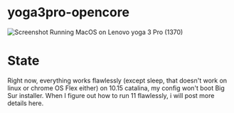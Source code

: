 # yoga3pro-opencore
![Screenshot](Screenshot.png)
Running MacOS on Lenovo yoga 3 Pro (1370)
# State 
Right now, everything works flawlessly (except sleep, that doesn't work on linux or chrome OS Flex either) on 10.15 catalina, my config won't boot Big Sur installer. When I figure out how to run 11 flawlessly, i will post more details here.
